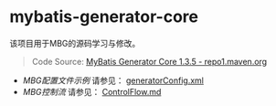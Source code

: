 # mybatis-generator-core

该项目用于MBG的源码学习与修改。

> Code Source: [MyBatis Generator Core 1.3.5 - repo1.maven.org ](http://repo1.maven.org/maven2/org/mybatis/generator/mybatis-generator-core/1.3.5/)

- *MBG配置文件示例* 请参见： [generatorConfig.xml](https://github.com/Sunxiai51/ssm/blob/master/src/main/resources/generatorConfig.xml)
- *MBG控制流* 请参见： [ControlFlow.md](https://github.com/Sunxiai51/mybatis-generator-core/blob/master/ControlFlow.md)